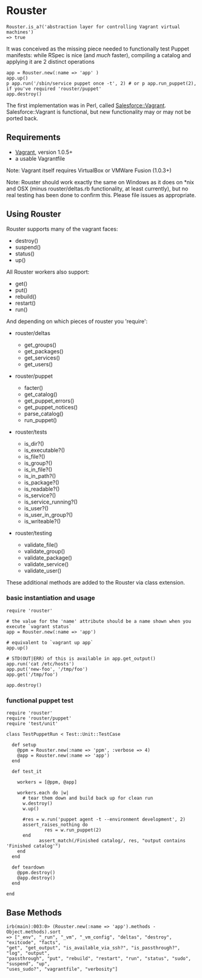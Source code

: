 Rouster
======
```
Rouster.is_a?('abstraction layer for controlling Vagrant virtual machines')
=> true
```

It was conceived as the missing piece needed to functionally test Puppet manifests: while RSpec is nice (and _much_ faster), compiling a catalog and applying it are 2 distinct operations

```
app = Rouster.new(:name => 'app' )
app.up()
p app.run('/sbin/service puppet once -t', 2) # or p app.run_puppet(2), if you've required 'rouster/puppet'
app.destroy()
```

The first implementation was in Perl, called [Salesforce::Vagrant](http://github.com/forcedotcom/SalesforceVagrant). Salesforce::Vagrant is functional, but new functionality may or may not be ported back.

## Requirements

* [Vagrant](http://vagrantup.com), version 1.0.5+
* a usable Vagrantfile

Note: Vagrant itself requires VirtualBox or VMWare Fusion (1.0.3+)

Note: Rouster should work exactly the same on Windows as it does on \*nix and OSX (minus rouster/deltas.rb functionality, at least currently),
but no real testing has been done to confirm this. Please file issues as appropriate.

## Using Rouster

Rouster supports many of the vagrant faces:
* destroy()
* suspend()
* status()
* up()

All Rouster workers also support:
* get()
* put()
* rebuild()
* restart()
* run()

And depending on which pieces of rouster you 'require':

* rouster/deltas
  * get_groups()
  * get_packages()
  * get_services()
  * get_users()

* rouster/puppet
  * facter()
  * get_catalog()
  * get_puppet_errors()
  * get_puppet_notices()
  * parse_catalog()
  * run_puppet()

* rouster/tests
  * is_dir?()
  * is_executable?()
  * is_file?()
  * is_group?()
  * is_in_file?()
  * is_in_path?()
  * is_package?()
  * is_readable?()
  * is_service?()
  * is_service_running?()
  * is_user?()
  * is_user_in_group?()
  * is_writeable?()

* rouster/testing
  * validate_file()
  * validate_group()
  * validate_package()
  * validate_service()
  * validate_user()

These additional methods are added to the Rouster via class extension.

### basic instantiation and usage

```
require 'rouster'

# the value for the 'name' attribute should be a name shown when you execute `vagrant status`
app = Rouster.new(:name => 'app')

# equivalent to `vagrant up app`
app.up()

# STD(OUT|ERR) of this is available in app.get_output()
app.run('cat /etc/hosts')
app.put('new-foo', '/tmp/foo')
app.get('/tmp/foo')

app.destroy()
```

### functional puppet test

```
require 'rouster'
require 'rouster/puppet'
require 'test/unit'

class TestPuppetRun < Test::Unit::TestCase

  def setup
    @ppm = Rouster.new(:name => 'ppm', :verbose => 4)
    @app = Rouster.new(:name => 'app')
  end

  def test_it

    workers = [@ppm, @app]

    workers.each do |w|
      # tear them down and build back up for clean run
      w.destroy()
      w.up()

      #res = w.run('puppet agent -t --environment development', 2)
      assert_raises_nothing do
			  res = w.run_puppet(2)
      end
			assert_match(/Finished catalog/, res, "output contains 'Finished catalog'")
    end
  end

  def teardown
    @ppm.destroy()
    @app.destroy()
  end

end
```


## Base Methods
```
irb(main):003:0> (Rouster.new(:name => 'app').methods - Object.methods).sort
=> ["_env", "_run", "_vm", "_vm_config", "deltas", "destroy", "exitcode", "facts",
"get", "get_output", "is_available_via_ssh?", "is_passthrough?", "log", "output",
"passthrough", "put", "rebuild", "restart", "run", "status", "sudo", "suspend", "up",
"uses_sudo?", "vagrantfile", "verbosity"]
 ```
